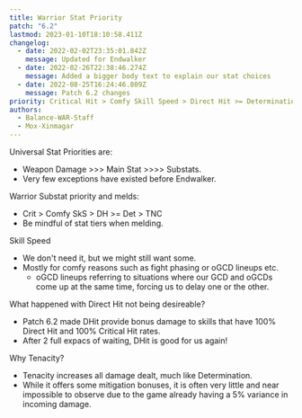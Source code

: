 ```yaml
---
title: Warrior Stat Priority
patch: "6.2"
lastmod: 2023-01-10T18:10:58.411Z
changelog:
  - date: 2022-02-02T23:35:01.842Z
    message: Updated for Endwalker
  - date: 2022-02-26T22:38:46.274Z
    message: Added a bigger body text to explain our stat choices
  - date: 2022-08-25T16:24:46.809Z
    message: Patch 6.2 changes
priority: Critical Hit > Comfy Skill Speed > Direct Hit >= Determination > Tenacity
authors:
  - Balance-WAR-Staff
  - Mox-Xinmagar
---
```

Universal Stat Priorities are:  
* Weapon Damage >>> Main Stat >>>> Substats.  
* Very few exceptions have existed before Endwalker.  

Warrior Substat priority and melds:  
* Crit > Comfy SkS > DH >= Det > TNC
* Be mindful of stat tiers when melding.

Skill Speed
* We don't need it, but we might still want some. 
* Mostly for comfy reasons such as fight phasing or oGCD lineups etc.
  * oGCD lineups referring to situations where our GCD and oGCDs come up at the same time, forcing us to delay one or the other.

What happened with Direct Hit not being desireable?  

* Patch 6.2 made DHit provide bonus damage to skills that have 100% Direct Hit and 100% Critical Hit rates.
* After 2 full expacs of waiting, DHit is good for us again!

Why Tenacity?
* Tenacity increases all damage dealt, much like Determination.  
* While it offers some mitigation bonuses, it is often very little and near impossible to observe due to the game already having a 5% variance in incoming damage.
